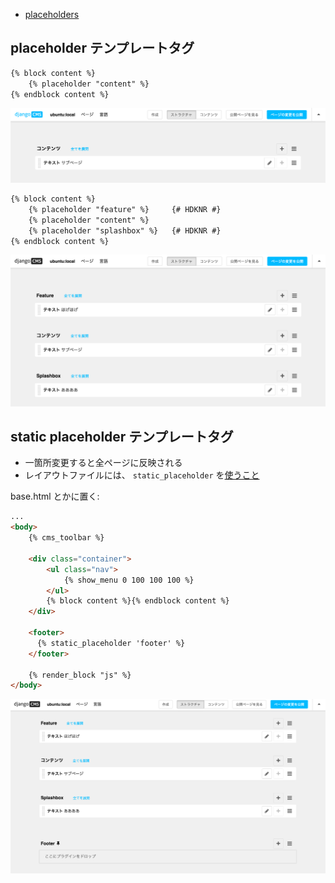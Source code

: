 
- [placeholders](http://docs.django-cms.org/en/release-3.4.x/introduction/templates_placeholders.html#placeholders)

## placeholder テンプレートタグ


~~~html
{% block content %}
	{% placeholder "content" %}
{% endblock content %}
~~~

![](cms.placeholders.before.png)


~~~html
{% block content %}
	{% placeholder "feature" %} 	{# HDKNR #}
	{% placeholder "content" %}
	{% placeholder "splashbox" %}	{# HDKNR #}
{% endblock content %}
~~~

![](cms.placeholders.after.png)

## static placeholder テンプレートタグ

- 一箇所変更すると全ページに反映される
- レイアウトファイルには、 `static_placeholder` を[使うこと](http://docs.django-cms.org/en/release-3.4.x/how_to/templates.html#static-placeholder)

base.html とかに置く:

~~~html
...
<body>
    {% cms_toolbar %}

    <div class="container">
        <ul class="nav">
            {% show_menu 0 100 100 100 %}
        </ul>
        {% block content %}{% endblock content %}
    </div>

    <footer>
      {% static_placeholder 'footer' %}
    </footer>

    {% render_block "js" %}
</body>
~~~
![](cms.placeholders.static.png)
